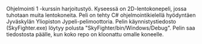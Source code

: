 Ohjelmointi 1 -kurssin harjoitustyö. Kyseessä on 2D-lentokonepeli, jossa tuhotaan muita lentokoneita. Peli on tehty C# ohjelmointikielellä hyödyntäen Jyväskylän Yliopiston Jypeli-pelimoottoria.
Pelin käynnistystiedosto (SkyFighter.exe) löytyy polusta "SkyFighter/bin/Windows/Debug". Pelin saa tiedostosta päälle, kun koko repo on kloonattu omalle koneelle.
